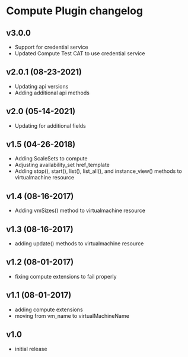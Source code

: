 # Compute Plugin changelog

## v3.0.0

- Support for credential service
- Updated Compute Test CAT to use credential service

## v2.0.1 (08-23-2021)

- Updating api versions
- Adding additional api methods

## v2.0 (05-14-2021)

- Updating for additional fields

## v1.5 (04-26-2018)

- Adding ScaleSets to compute
- Adjusting availability_set href_template
- Adding stop(), start(), list(), list_all(), and instance_view() methods to virtualmachine resource

## v1.4 (08-16-2017)

- Adding vmSizes() method to virtualmachine resource

## v1.3 (08-16-2017)

- adding update() methods to virtualmachine resource

## v1.2 (08-01-2017)

- fixing compute extensions to fail properly

## v1.1 (08-01-2017)

- adding compute extensions
- moving from vm_name to virtualMachineName

## v1.0

- initial release
